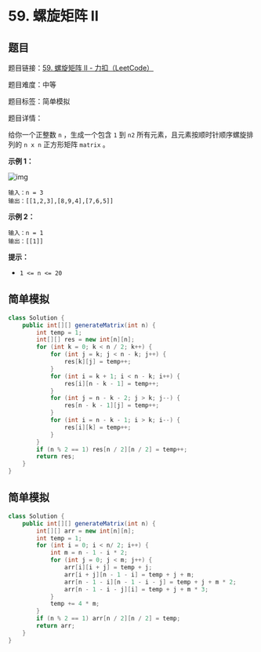 # 59. 螺旋矩阵 II

## 题目

题目链接：[59. 螺旋矩阵 II - 力扣（LeetCode）](https://leetcode.cn/problems/spiral-matrix-ii/description/)

题目难度：中等

题目标签：简单模拟

题目详情：

给你一个正整数 `n` ，生成一个包含 `1` 到 `n2` 所有元素，且元素按顺时针顺序螺旋排列的 `n x n` 正方形矩阵 `matrix` 。

**示例 1：**

![img](https://assets.leetcode.com/uploads/2020/11/13/spiraln.jpg)

```
输入：n = 3
输出：[[1,2,3],[8,9,4],[7,6,5]]
```

**示例 2：**

```
输入：n = 1
输出：[[1]]
```

**提示：**

- `1 <= n <= 20`



## 简单模拟

``` java
class Solution {
    public int[][] generateMatrix(int n) {
        int temp = 1;
        int[][] res = new int[n][n];
        for (int k = 0; k < n / 2; k++) {
            for (int j = k; j < n - k; j++) {
                res[k][j] = temp++;
            }
            for (int i = k + 1; i < n - k; i++) {
                res[i][n - k - 1] = temp++;
            }
            for (int j = n - k - 2; j > k; j--) {
                res[n - k - 1][j] = temp++;
            }
            for (int i = n - k - 1; i > k; i--) {
                res[i][k] = temp++;
            }
        }
        if (n % 2 == 1) res[n / 2][n / 2] = temp++;
        return res;
    }
}
```



## 简单模拟

``` java
class Solution {
    public int[][] generateMatrix(int n) {
        int[][] arr = new int[n][n];
        int temp = 1;
        for (int i = 0; i < n/ 2; i++) {
            int m = n - 1 - i * 2;
            for (int j = 0; j < m; j++) {
                arr[i][i + j] = temp + j;
                arr[i + j][n - 1 - i] = temp + j + m;
                arr[n - 1 - i][n - 1 - i - j] = temp + j + m * 2;
                arr[n - 1 - i - j][i] = temp + j + m * 3;
            }
            temp += 4 * m;
        }
        if (n % 2 == 1) arr[n / 2][n / 2] = temp;
        return arr;
    }
}
```

